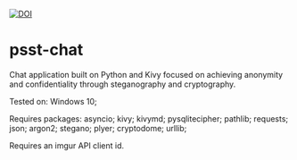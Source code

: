 <a href="https://zenodo.org/badge/latestdoi/572308010"><img src="https://zenodo.org/badge/572308010.svg" alt="DOI"></a>

# psst-chat
Chat application built on Python and Kivy focused on achieving anonymity and confidentiality through steganography and cryptography.  

Tested on: Windows 10; 

Requires packages: asyncio; kivy; kivymd; pysqlitecipher; pathlib; requests; json; argon2; stegano; plyer; cryptodome; urllib;

Requires an imgur API client id.
